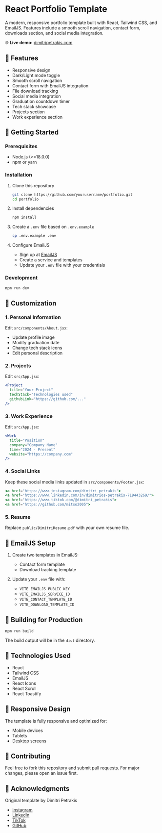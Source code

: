 # React Portfolio Template

A modern, responsive portfolio template built with React, Tailwind CSS, and EmailJS. Features include a smooth scroll navigation, contact form, downloads section, and social media integration.

🌐 **Live demo:** [dimitripetrakis.com](https://dimitripetrakis.com)

## 🌟 Features

- Responsive design
- Dark/Light mode toggle
- Smooth scroll navigation
- Contact form with EmailJS integration
- File download tracking
- Social media integration
- Graduation countdown timer
- Tech stack showcase
- Projects section
- Work experience section

## 🚀 Getting Started

### Prerequisites

- Node.js (>=18.0.0)
- npm or yarn

### Installation

1. Clone this repository
   ```bash
   git clone https://github.com/yourusername/portfolio.git
   cd portfolio
   ```

2. Install dependencies
   ```bash
   npm install
   ```

3. Create a `.env` file based on `.env.example`
   ```bash
   cp .env.example .env
   ```

4. Configure EmailJS
   - Sign up at [EmailJS](https://www.emailjs.com/)
   - Create a service and templates
   - Update your `.env` file with your credentials

### Development

```bash
npm run dev
```

## 📝 Customization

### 1. Personal Information
Edit `src/components/About.jsx`:
- Update profile image
- Modify graduation date
- Change tech stack icons
- Edit personal description

### 2. Projects
Edit `src/App.jsx`:
```jsx
<Project
  title="Your Project"
  techStack="Technologies used"
  githubLink="https://github.com/..."
/>
```

### 3. Work Experience
Edit `src/App.jsx`:
```jsx
<Work
  title="Position"
  company="Company Name"
  time="2024 - Present"
  website="https://company.com"
/>
```

### 4. Social Links
Keep these social media links updated in `src/components/Footer.jsx`:
```jsx
<a href="https://www.instagram.com/dimitri_petrakis">
<a href="https://www.linkedin.com/in/dimitrios-petrakis-719443269/">
<a href="https://www.tiktok.com/@dimitri_petrakis">
<a href="https://github.com/mitso2005">
```

### 5. Resume
Replace `public/DimitriResume.pdf` with your own resume file.

## 📧 EmailJS Setup

1. Create two templates in EmailJS:
   - Contact form template
   - Download tracking template

2. Update your `.env` file with:
   - `VITE_EMAILJS_PUBLIC_KEY`
   - `VITE_EMAILJS_SERVICE_ID`
   - `VITE_CONTACT_TEMPLATE_ID`
   - `VITE_DOWNLOAD_TEMPLATE_ID`

## 🎯 Building for Production

```bash
npm run build
```

The build output will be in the `dist` directory.

## 🔧 Technologies Used

- React
- Tailwind CSS
- EmailJS
- React Icons
- React Scroll
- React Toastify

## 📱 Responsive Design

The template is fully responsive and optimized for:
- Mobile devices
- Tablets
- Desktop screens

## 🤝 Contributing

Feel free to fork this repository and submit pull requests. For major changes, please open an issue first.

## 👏 Acknowledgments

Original template by Dimitri Petrakis
- [Instagram](https://www.instagram.com/dimitri_petrakis)
- [LinkedIn](https://www.linkedin.com/in/dimitrios-petrakis-719443269/)
- [TikTok](https://www.tiktok.com/@dimitri_petrakis)
- [GitHub](https://github.com/mitso2005)
